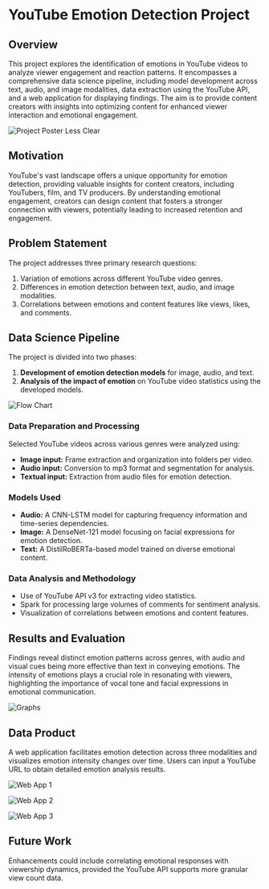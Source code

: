 # YouTube Emotion Detection Project

## Overview
This project explores the identification of emotions in YouTube videos to analyze viewer engagement and reaction patterns. It encompasses a comprehensive data science pipeline, including model development across text, audio, and image modalities, data extraction using the YouTube API, and a web application for displaying findings. The aim is to provide content creators with insights into optimizing content for enhanced viewer interaction and emotional engagement.

![Project Poster Less Clear](https://github.com/tohoilam/YouTube-Video-Emotion-Analysis/assets/61353084/af35dec3-dabf-40e3-b9b7-075ad3a8b3d5)

## Motivation
YouTube's vast landscape offers a unique opportunity for emotion detection, providing valuable insights for content creators, including YouTubers, film, and TV producers. By understanding emotional engagement, creators can design content that fosters a stronger connection with viewers, potentially leading to increased retention and engagement.

## Problem Statement
The project addresses three primary research questions:
1. Variation of emotions across different YouTube video genres.
2. Differences in emotion detection between text, audio, and image modalities.
3. Correlations between emotions and content features like views, likes, and comments.

## Data Science Pipeline
The project is divided into two phases:
1. **Development of emotion detection models** for image, audio, and text.
2. **Analysis of the impact of emotion** on YouTube video statistics using the developed models.

![Flow Chart](https://github.com/tohoilam/YouTube-Video-Emotion-Analysis/assets/61353084/5b5b1a19-8c6e-4ab7-9e06-e71e196d9b3e)

### Data Preparation and Processing
Selected YouTube videos across various genres were analyzed using:
- **Image input:** Frame extraction and organization into folders per video.
- **Audio input:** Conversion to mp3 format and segmentation for analysis.
- **Textual input:** Extraction from audio files for emotion detection.

### Models Used
- **Audio:** A CNN-LSTM model for capturing frequency information and time-series dependencies.
- **Image:** A DenseNet-121 model focusing on facial expressions for emotion detection.
- **Text:** A DistilRoBERTa-based model trained on diverse emotional content.

### Data Analysis and Methodology
- Use of YouTube API v3 for extracting video statistics.
- Spark for processing large volumes of comments for sentiment analysis.
- Visualization of correlations between emotions and content features.

## Results and Evaluation
Findings reveal distinct emotion patterns across genres, with audio and visual cues being more effective than text in conveying emotions. The intensity of emotions plays a crucial role in resonating with viewers, highlighting the importance of vocal tone and facial expressions in emotional communication.

![Graphs](https://github.com/tohoilam/YouTube-Video-Emotion-Analysis/assets/61353084/afebe779-d796-4c19-bfbe-30040d2a263e)

## Data Product
A web application facilitates emotion detection across three modalities and visualizes emotion intensity changes over time. Users can input a YouTube URL to obtain detailed emotion analysis results.

![Web App 1](https://github.com/tohoilam/YouTube-Video-Emotion-Analysis/assets/61353084/e45a3bec-31e0-4091-8e8e-ce7f53d08fc7)

![Web App 2](https://github.com/tohoilam/YouTube-Video-Emotion-Analysis/assets/61353084/8f122886-e663-4534-a301-02b1f7926b44)

![Web App 3](https://github.com/tohoilam/YouTube-Video-Emotion-Analysis/assets/61353084/1a0830d5-c9de-4400-b5e3-ef64e5f87124)

## Future Work
Enhancements could include correlating emotional responses with viewership dynamics, provided the YouTube API supports more granular view count data.
